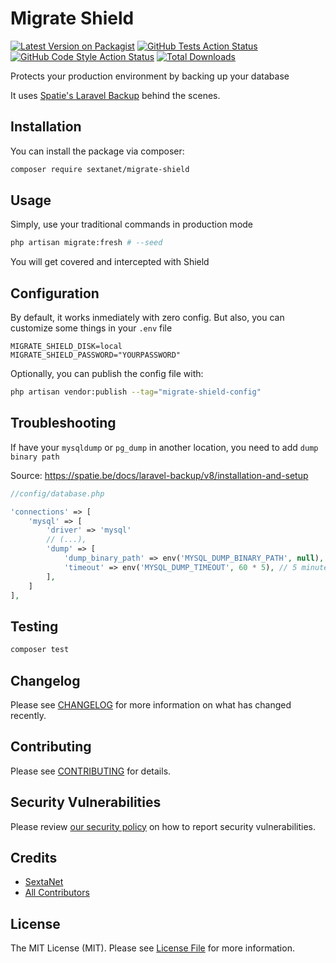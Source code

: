 # Migrate Shield

[![Latest Version on Packagist](https://img.shields.io/packagist/v/sextanet/migrate-shield.svg?style=flat-square)](https://packagist.org/packages/sextanet/migrate-shield)
[![GitHub Tests Action Status](https://img.shields.io/github/actions/workflow/status/sextanet/migrate-shield/run-tests.yml?branch=main&label=tests&style=flat-square)](https://github.com/sextanet/migrate-shield/actions?query=workflow%3Arun-tests+branch%3Amain)
[![GitHub Code Style Action Status](https://img.shields.io/github/actions/workflow/status/sextanet/migrate-shield/fix-php-code-style-issues.yml?branch=main&label=code%20style&style=flat-square)](https://github.com/sextanet/migrate-shield/actions?query=workflow%3A"Fix+PHP+code+style+issues"+branch%3Amain)
[![Total Downloads](https://img.shields.io/packagist/dt/sextanet/migrate-shield.svg?style=flat-square)](https://packagist.org/packages/sextanet/migrate-shield)

Protects your production environment by backing up your database

It uses [Spatie's Laravel Backup](https://spatie.be/docs/laravel-backup/) behind the scenes.

## Installation

You can install the package via composer:

```bash
composer require sextanet/migrate-shield
```

## Usage

Simply, use your traditional commands in production mode

```bash
php artisan migrate:fresh # --seed
```

You will get covered and intercepted with Shield

## Configuration

By default, it works inmediately with zero config. But also, you can customize some things in your `.env` file

```dotenv
MIGRATE_SHIELD_DISK=local
MIGRATE_SHIELD_PASSWORD="YOURPASSWORD"
```

Optionally, you can publish the config file with:

```bash
php artisan vendor:publish --tag="migrate-shield-config"
```

## Troubleshooting

If have your `mysqldump` or `pg_dump` in another location, you need to add `dump binary path`

Source: https://spatie.be/docs/laravel-backup/v8/installation-and-setup

```php
//config/database.php

'connections' => [
    'mysql' => [
        'driver' => 'mysql'
        // (...),
        'dump' => [
            'dump_binary_path' => env('MYSQL_DUMP_BINARY_PATH', null), // only the path, so without `mysqldump` or `pg_dump`
            'timeout' => env('MYSQL_DUMP_TIMEOUT', 60 * 5), // 5 minutes timuout
        ],
    ]
],
```

## Testing

```bash
composer test
```

## Changelog

Please see [CHANGELOG](CHANGELOG.md) for more information on what has changed recently.

## Contributing

Please see [CONTRIBUTING](CONTRIBUTING.md) for details.

## Security Vulnerabilities

Please review [our security policy](../../security/policy) on how to report security vulnerabilities.

## Credits

- [SextaNet](https://github.com/SextaNet)
- [All Contributors](../../contributors)

## License

The MIT License (MIT). Please see [License File](LICENSE.md) for more information.
